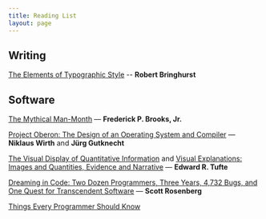 ```yaml
---
title: Reading List
layout: page
---
```



## Writing

[The Elements of Typographic Style](https://www.amazon.com/Elements-Typographic-Style-Version-Anniversary/dp/0881792128) -- **Robert Bringhurst**

## Software

[The Mythical Man-Month](https://www.amazon.com/Mythical-Man-Month-Software-Engineering-Anniversary/dp/0201835959/ref=sr_1_1?s=books&ie=UTF8&qid=1513211170&sr=1-1&keywords=the+mythical+man-month) — **Frederick P. Brooks, Jr.**

[Project Oberon: The Design of an Operating System and Compiler](https://smile.amazon.com/Project-Oberon-Design-Operating-Compiler/dp/0201544288) — **Niklaus Wirth** and **Jürg Gutknecht**

[The Visual Display of Quantitative Information](https://www.amazon.com/dp/0961392142) and [Visual Explanations: Images and Quantities, Evidence and Narrative](https://www.amazon.com/dp/0961392126) — **Edward R. Tufte**

[Dreaming in Code: Two Dozen Programmers, Three Years, 4,732 Bugs, and One Quest for Transcendent Software](https://www.amazon.com/Dreaming-Code-Programmers-Transcendent-Software/dp/1400082463) — **Scott Rosenberg**

[Things Every Programmer Should Know](https://github.com/ProgrammersReadingList/every-programmer-should-know)
